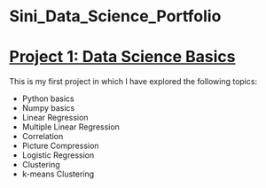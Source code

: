 # Sini_Data_Science_Portfolio
# [Project 1: Data Science Basics](https://github.com/sinishibu/IntroToDataScience/blob/master/DataScienceBasics.ipynb)
This is my first project in which I have explored the following topics:
* Python basics
* Numpy basics
* Linear Regression
* Multiple Linear Regression
* Correlation
* Picture Compression
* Logistic Regression
* Clustering
* k-means Clustering
